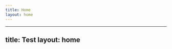 ```yaml
---
title: Home
layout: home
---
```


---
title: Test
layout: home
---

[Just the Docs]: https://just-the-docs.github.io/just-the-docs/
